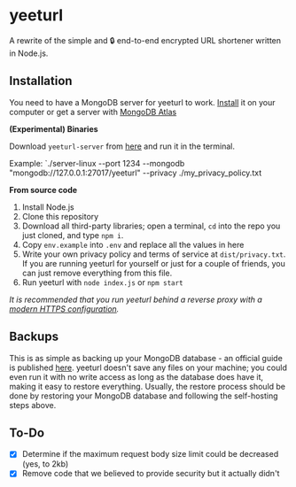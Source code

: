 # yeeturl
A rewrite of the simple and 🔒 end-to-end encrypted URL shortener written in Node.js.

## Installation

You need to have a MongoDB server for yeeturl to work. [Install](https://www.mongodb.com/try/download/community) it on your computer or get a server with [MongoDB Atlas](https://www.mongodb.com/try)

**(Experimental) Binaries**

Download `yeeturl-server` from [here](https://github.com/SpheeresX/yeeturl-server/releases) and run it in the terminal.

Example: `./server-linux --port 1234 --mongodb "mongodb://127.0.0.1:27017/yeeturl" --privacy ./my_privacy_policy.txt

**From source code**
1. Install Node.js
2. Clone this repository
3. Download all third-party libraries; open a terminal, `cd` into the repo you just cloned, and type `npm i`.
4. Copy `env.example` into `.env` and replace all the values in here
5. Write your own privacy policy and terms of service at `dist/privacy.txt`. If you are running yeeturl for yourself or just for a couple of friends, you can just remove everything from this file.
6. Run yeeturl with `node index.js` or `npm start`

*It is recommended that you run yeeturl behind a reverse proxy with a [modern HTTPS configuration](https://ssl-config.mozilla.org/).*

## Backups
This is as simple as backing up your MongoDB database - an official guide is published [here](https://docs.mongodb.com/manual/core/backups/).
yeeturl doesn't save any files on your machine; you could even run it with no write access as long as the database does have it, making it easy to restore everything.
Usually, the restore process should be done by restoring your MongoDB database and following the self-hosting steps above.

## To-Do

- [x] Determine if the maximum request body size limit could be decreased (yes, to 2kb)
- [x] Remove code that we believed to provide security but it actually didn't
